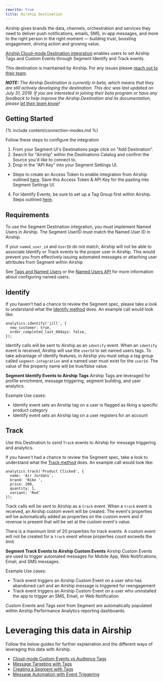 ```yaml
---
rewrite: true
title: Airship Destination
---
```


Airship gives brands the data, channels, orchestration and services they need to deliver push notifications, emails, SMS, in-app messages, and more to the right person in the right moment — building trust, boosting engagement, driving action and growing value.

[Airship Cloud-mode Destination integration](https://docs.airship.com/partners/segment/#destination) enables users to set Airship Tags and Custom Events through Segment Identify and Track events.

This destination is maintained by Airship. For any issues please [reach out to their team](mailto:partner-integration-ua@airship.com).

_**NOTE:** The Airship Destination is currently in beta, which means that they are still actively developing the destination. This doc was last updated on July 31, 2019. If you are interested in joining their beta program or have any feedback to help improve the Airship Destination and its documentation, please [let  their team know](mailto:partner-integration-ua@airship.com)!_

## Getting Started

{% include content/connection-modes.md %}

Follow these steps to configure the integration

1. From your Segment UI's Destinations page click on "Add Destination".
2. Search for "Airship" within the Destinations Catalog and confirm the Source you'd like to connect to.
3. Drop in the "API Key" into your Segment Settings UI.
* Steps to create an Access Token to enable integration from Airship outlined [here](https://docs.airship.com/partners/segment/#access-token). Save this Access Token & API Key for the pasting into Segment Settings UI.
4. For Identify Events, be sure to set up a Tag Group first within Airship. Steps outlined [here](https://docs.airship.com/partners/segment/#tag-group).

## Requirements
To use the Segment Destination integration, you must implement Named Users in Airship. The Segment UserID must match the Named User ID in Airship.

If your `named_user_id` and `UserID` do not match, Airship will not be able to associate Identify or Track events to the proper user in Airship. This would prevent you from effectively issuing automated messages or attaching user attributes from Segment within Airship

See [Tags and Named Users](https://docs.airship.com/guides/audience/tags-named-users/) or the [Named Users API](https://docs.airship.com/api/ua/#tag/named-users) for more information about configuring named users.

## Identify

If you haven't had a chance to review the Segment spec, please take a look to understand what the [Identify method](https://segment.com/docs/spec/identify/) does. An example call would look like:

```
analytics.identify('jill', {
  new_customer: true,
  order_completed_last_60days: false,
});
```

Identify calls will be sent to Airship as an `identify` event. When an `identify` event is received, Airship will use the `userId` to set named users tags. To take advantage of identify features, in Airship you must setup a tag group called `segment-integration` and a named user must exist for the `userId`. The value of the property name will be true/false value.

**Segment Identify Events to Airship Tags**
Airship Tags are leveraged for profile enrichment, message triggering, segment building, and user analytics.

Example Use cases:
* Identify event sets an Airship tag on a user is flagged as liking a specific product category
* Identify event sets an Airship tag on a user registers for an account

## Track

Use this Destination  to send `Track` events to Airship for message triggering and analytics.

If you haven't had a chance to review the Segment spec, take a look to understand what the [Track method](https://segment.com/docs/spec/track/) does. An example call would look like:

```
analytics.track('Product Clicked', {
  name: 'Air Jordans',
  brand: 'Nike ',
  price: 200,
  quantity: 1,
  variant: 'Red'
});
```

Track calls will be sent to Airship as a `track` event. When a `track` event is received, an Airship custom event will be created. The event's properties will be automatically added as properties on the custom event and if revenue is present that will be set at the custom event's value.

There is a maximum limit of 20 properties for track events. A custom event will not be created for a `track` event whose properties count exceeds the limit.

**Segment Track Events to Airship Custom Events**
Airship Custom Events are used to trigger automated messages for Mobile App, Web Notifications, Email, and SMS messages.

Example Use cases:
* Track event triggers an Airship Custom Event on a user who has abandoned cart and an Airship message is triggered for reengagement
* Track event triggers an Airship Custom Event on a user who uninstalled the app to trigger an SMS, Email, or Web Notification

Custom Events and Tags sent from Segment are automatically populated within Airship Performance Analytics reporting dashboards.


# Leveraging this data in Airship

Follow the below guides for further explaination and the different ways of leveraging this data with Airship.

* [Cloud-mode Custom Events vs Audience Tags](https://docs.airship.com/guides/interaction/custom-events/#custom-events-vs-audience-tags)
* [Message Targeting with Tags](https://docs.airship.com/guides/audience/tags-named-users/)
* [Creating a Segment with Tags](https://docs.airship.com/tutorials/audience/segments-builder/)
* [Message Automation with Event Triggering](https://docs.airship.com/tutorials/orchestration/automation/automation/)
